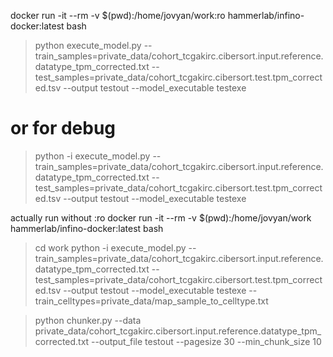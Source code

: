 docker run -it --rm -v $(pwd):/home/jovyan/work:ro hammerlab/infino-docker:latest bash
> python execute_model.py --train_samples=private_data/cohort_tcgakirc.cibersort.input.reference.datatype_tpm_corrected.txt --test_samples=private_data/cohort_tcgakirc.cibersort.test.tpm_corrected.tsv --output testout --model_executable testexe
# or for debug
> python -i execute_model.py --train_samples=private_data/cohort_tcgakirc.cibersort.input.reference.datatype_tpm_corrected.txt --test_samples=private_data/cohort_tcgakirc.cibersort.test.tpm_corrected.tsv --output testout --model_executable testexe

actually run without :ro
docker run -it --rm -v $(pwd):/home/jovyan/work hammerlab/infino-docker:latest bash
> cd work
> python -i execute_model.py --train_samples=private_data/cohort_tcgakirc.cibersort.input.reference.datatype_tpm_corrected.txt --test_samples=private_data/cohort_tcgakirc.cibersort.test.tpm_corrected.tsv --output testout --model_executable testexe --train_celltypes=private_data/map_sample_to_celltype.txt


> python chunker.py --data private_data/cohort_tcgakirc.cibersort.input.reference.datatype_tpm_corrected.txt --output_file testout --pagesize 30 --min_chunk_size 10